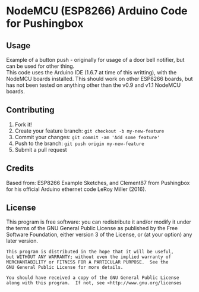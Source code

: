 # NodeMCU (ESP8266) Arduino Code for Pushingbox

## Usage

Example of a button push - originally for usage of a door bell notifier, but can be used for other thing.  
This code uses the Arduino IDE (1.6.7 at time of this writting), with the NodeMCU boards installed. 
This should work on other ESP8266 boards, but has not been tested on anything other than the v0.9 and v1.1 NodeMCU boards.

## Contributing

1. Fork it!
2. Create your feature branch: `git checkout -b my-new-feature`
3. Commit your changes: `git commit -am 'Add some feature'`
4. Push to the branch: `git push origin my-new-feature`
5. Submit a pull request

## Credits

Based from:
ESP8266 Example Sketches, and
Clement87 from Pushingbox for his official Arduino ethernet code
LeRoy Miller (2016).

## License

This program is free software: you can redistribute it and/or modify
    it under the terms of the GNU General Public License as published by
    the Free Software Foundation, either version 3 of the License, or
    (at your option) any later version.

    This program is distributed in the hope that it will be useful,
    but WITHOUT ANY WARRANTY; without even the implied warranty of
    MERCHANTABILITY or FITNESS FOR A PARTICULAR PURPOSE.  See the
    GNU General Public License for more details.

    You should have received a copy of the GNU General Public License
    along with this program.  If not, see <http://www.gnu.org/licenses
